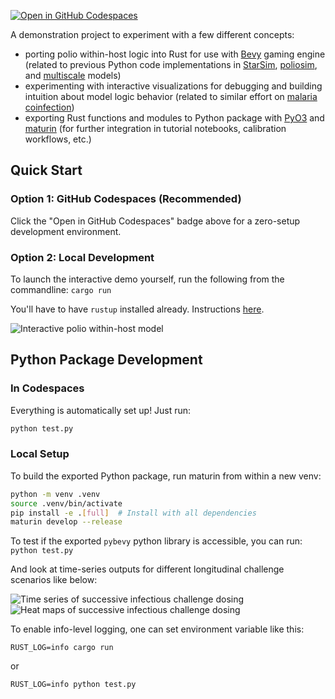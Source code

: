[![Open in GitHub Codespaces](https://github.com/codespaces/badge.svg)](https://codespaces.new/edwenger/pybevy-polio)

A demonstration project to experiment with a few different concepts:
- porting polio within-host logic into Rust for use with [Bevy](https://bevy.org/) gaming engine (related to previous Python code implementations in [StarSim](https://github.com/edwenger/starsim-bokeh-demo/blob/main/polio.py), [poliosim](https://github.com/amath-idm/poliosim), and [multiscale](https://github.com/InstituteforDiseaseModeling/MultiscaleModeling/blob/main/PopSim/Assets/Infection.py) models)
- experimenting with interactive visualizations for debugging and building intuition about model logic behavior (related to similar effort on [malaria coinfection](https://github.com/edwenger/bevy_coinfection_demo/tree/main))
- exporting Rust functions and modules to Python package with [PyO3](https://pyo3.rs/) and [maturin](https://www.maturin.rs/tutorial.html) (for further integration in tutorial notebooks, calibration workflows, etc.)

## Quick Start

### Option 1: GitHub Codespaces (Recommended)
Click the "Open in GitHub Codespaces" badge above for a zero-setup development environment.

### Option 2: Local Development
To launch the interactive demo yourself, run the following from the commandline:
```cargo run```

You'll have to have `rustup` installed already.  Instructions [here](https://www.rust-lang.org/learn/get-started).

![Interactive polio within-host model](figs/polio_within_host_visualization_screenshot.png)

## Python Package Development

### In Codespaces
Everything is automatically set up! Just run:
```bash
python test.py
```

### Local Setup
To build the exported Python package, run maturin from within a new venv:

```bash
python -m venv .venv
source .venv/bin/activate
pip install -e .[full]  # Install with all dependencies
maturin develop --release
```

To test if the exported `pybevy` python library is accessible, you can run:
```python test.py```

And look at time-series outputs for different longitudinal challenge scenarios like below:

![Time series of successive infectious challenge dosing](figs/pybevy-polio-challenge-timeseries.png)
![Heat maps of successive infectious challenge dosing](figs/pybevy-polio-challenge-heatmap.png)

To enable info-level logging, one can set environment variable like this:
```
RUST_LOG=info cargo run
```
or 
```
RUST_LOG=info python test.py
```
